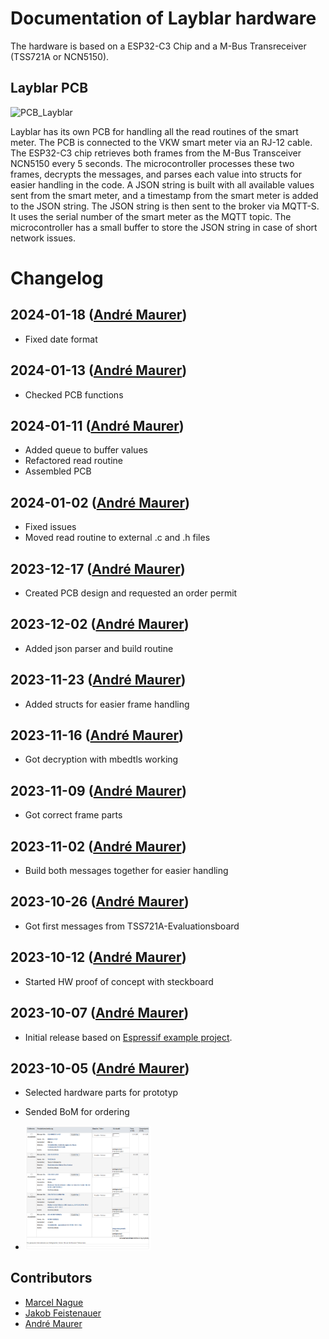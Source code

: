 # Documentation of Layblar hardware

The hardware is based on a ESP32-C3 Chip and a M-Bus Transreceiver (TSS721A or NCN5150).



## Layblar PCB

<img src="docs/img/PCB_Layblar.png" alt="PCB_Layblar" width="800" />

Layblar has its own PCB for handling all the read routines of the smart meter. The PCB is connected to the VKW smart meter via an RJ-12 cable. The ESP32-C3 chip retrieves both frames from the M-Bus Transceiver NCN5150 every 5 seconds. The microcontroller processes these two frames, decrypts the messages, and parses each value into structs for easier handling in the code. A JSON string is built with all available values sent from the smart meter, and a timestamp from the smart meter is added to the JSON string. The JSON string is then sent to the broker via MQTT-S. It uses the serial number of the smart meter as the MQTT topic. The microcontroller has a small buffer to store the JSON string in case of short network issues.

# Changelog

## 2024-01-18 ([André Maurer](https://github.com/bouncecom))

- Fixed date format

## 2024-01-13 ([André Maurer](https://github.com/bouncecom))

- Checked PCB functions

## 2024-01-11 ([André Maurer](https://github.com/bouncecom))

- Added queue to buffer values
- Refactored read routine
- Assembled PCB

## 2024-01-02 ([André Maurer](https://github.com/bouncecom))

- Fixed issues
- Moved read routine to external .c and .h files

## 2023-12-17 ([André Maurer](https://github.com/bouncecom))

- Created PCB design and requested an order permit

## 2023-12-02 ([André Maurer](https://github.com/bouncecom))

- Added json parser and build routine

## 2023-11-23 ([André Maurer](https://github.com/bouncecom))

- Added structs for easier frame handling

## 2023-11-16 ([André Maurer](https://github.com/bouncecom))

- Got decryption with mbedtls working

## 2023-11-09 ([André Maurer](https://github.com/bouncecom))

- Got correct frame parts

## 2023-11-02 ([André Maurer](https://github.com/bouncecom))

- Build both messages together for easier handling

## 2023-10-26 ([André Maurer](https://github.com/bouncecom))

- Got first messages from TSS721A-Evaluationsboard

## 2023-10-12 ([André Maurer](https://github.com/bouncecom))

- Started HW proof of concept with steckboard

## 2023-10-07 ([André Maurer](https://github.com/bouncecom))

- Initial release based on [Espressif example project](https://github.com/espressif/esp-idf/tree/master/examples/protocols/mqtt/tcp).

## 2023-10-05 ([André Maurer](https://github.com/bouncecom))

- Selected hardware parts for prototyp

- Sended BoM for ordering

- <img src="docs/img/order_05102023.png" alt="Oder list" width="200"/>

  


## Contributors

- [Marcel Nague](https://github.com/marcel-nague)
- [Jakob Feistenauer](https://github.com/yescob)
- [André Maurer](https://github.com/bouncecom)
